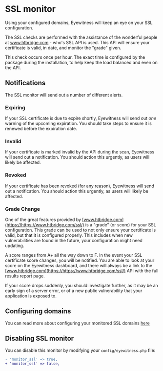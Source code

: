 # SSL monitor

Using your configured domains, Eyewitness will keep an eye on your SSL configuration.

The SSL checks are performed with the assistance of the wonderful people at www.htbridge.com - who's SSL API is used. This API will ensure your certificate is valid, in date, and monitor the "grade" given.

This check occurs once per hour. The exact time is configured by the package during the installation, to help keep the load balanced and even on the API.


## Notifications

The SSL monitor will send out a number of different alerts.

### Expiring

If your SSL certificate is due to expire shortly, Eyewitness will send out *one* warning of the upcoming expiration. You should take steps to ensure it is renewed before the expiration date.

### Invalid

If your certificate is marked invalid by the API during the scan, Eyewitness will send out a notification. You should action this urgently, as users will likely be affected.

### Revoked

If your certificate has been revoked (for any reason), Eyewitness will send out a notification. You should action this urgently, as users will likely be affected.

### Grade Change

One of the great features provided by [www.htbridge.com](https://https://www.htbridge.com/ssl/) is a "grade" (or score) for your SSL configuration. This grade can be used to not only ensure your certificate is valid, but that it is configured properly. This includes when new vulnerabilities are found in the future, your configuration might need updating.

A score ranges from A+ all the way down to F. In the event your SSL certificate score changes, you will be notified. You are able to look at your score on the Eyewitness dashboard, and there will always be a link to the [www.htbridge.com](https://https://www.htbridge.com/ssl/) API with the full results report page.

If your score drops suddenly, you should investigate further, as it may be an early sign of a server error, or of a new public vulnerability that your application is exposed to.


## Configuring domains

You can read more about configuring your monitored SSL domains [here](\configuration\general.md#domains)


## Disabling SSL monitor

You can disable this monitor by modifying your `config/eyewitness.php` file:

```diff
- 'monitor_ssl' => true,
+ 'monitor_ssl' => false,
```
